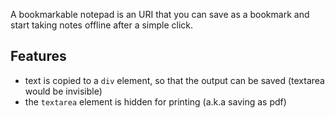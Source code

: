 A bookmarkable notepad is an URI that you can save as a bookmark and start taking notes offline after a simple click.

## Features

- text is copied to a `div` element, so that the output can be saved (textarea would be invisible)
- the `textarea` element is hidden for printing (a.k.a saving as pdf)
